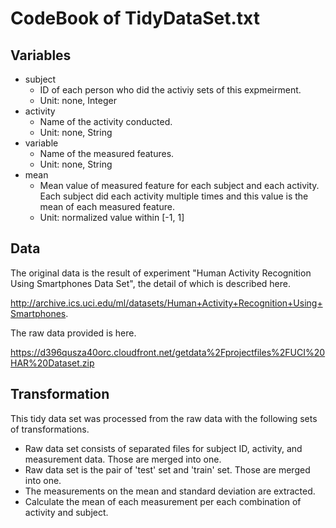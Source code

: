 # CodeBook of TidyDataSet.txt

## Variables
* subject
  * ID of each person who did the activiy sets of this expmeirment. 
  * Unit: none, Integer
* activity
  * Name of the activity conducted.
  * Unit: none, String
* variable
  * Name of the measured features.
  * Unit: none, String
* mean
  * Mean value of measured feature for each subject and each activity. Each subject did each activity multiple times and this value is the mean of each measured feature.
  * Unit: normalized value within [-1, 1]

## Data
The original data is the result of experiment "Human Activity Recognition Using Smartphones Data Set", the detail of which is described here.

http://archive.ics.uci.edu/ml/datasets/Human+Activity+Recognition+Using+Smartphones.

The raw data provided is here.

https://d396qusza40orc.cloudfront.net/getdata%2Fprojectfiles%2FUCI%20HAR%20Dataset.zip 

## Transformation
This tidy data set was processed from the raw data with the following sets of transformations.
- Raw data set consists of separated files for subject ID, activity, and measurement data. Those are merged into one.
- Raw data set is the pair of 'test' set and 'train' set. Those are merged into one.
- The measurements on the mean and standard deviation are extracted.
- Calculate the mean of each measurement per each combination of activity and subject.

